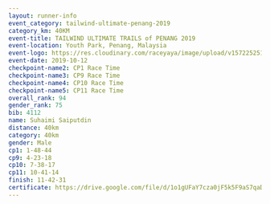 ```yaml
---
layout: runner-info 
event_category: tailwind-ultimate-penang-2019 
category_km: 40KM 
event-title: TAILWIND ULTIMATE TRAILS of PENANG 2019 
event-location: Youth Park, Penang, Malaysia 
event-logo: https://res.cloudinary.com/raceyaya/image/upload/v1572252513/logo/utop-2019_h9tzys.jpg 
event-date: 2019-10-12 
checkpoint-name2: CP1 Race Time 
checkpoint-name3: CP9 Race Time 
checkpoint-name4: CP10 Race Time 
checkpoint-name5: CP11 Race Time 
overall_rank: 94
gender_rank: 75
bib: 4112
name: Suhaimi Saiputdin
distance: 40km
category: 40km
gender: Male
cp1: 1-48-44
cp9: 4-23-18
cp10: 7-38-17
cp11: 10-41-14
finish: 11-42-31
certificate: https://drive.google.com/file/d/1o1gUFaY7cza0jF5k5F9aS7qaDESjPa-t/view?usp=sharing
---
```

